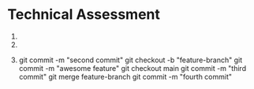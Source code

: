 # Technical Assessment

1.

2.

3. git commit -m "second commit"
   git checkout -b "feature-branch"
   git commit -m "awesome feature"
   git checkout main
   git commit -m "third commit"
   git merge feature-branch
   git commit -m "fourth commit"
